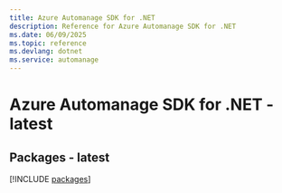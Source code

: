 ```yaml
---
title: Azure Automanage SDK for .NET
description: Reference for Azure Automanage SDK for .NET
ms.date: 06/09/2025
ms.topic: reference
ms.devlang: dotnet
ms.service: automanage
---
```

# Azure Automanage SDK for .NET - latest
## Packages - latest
[!INCLUDE [packages](automanage-index.md)]